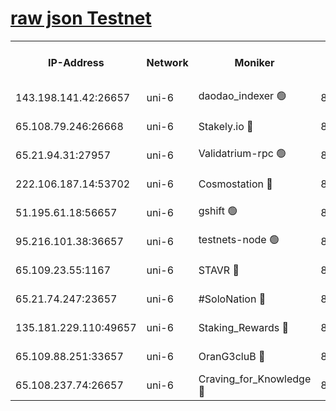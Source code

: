 [raw json Testnet](https://rpc-check.junot.stavr.tech/junot/rpc-junot-result.json)
=


<table><tr><th>IP-Address</th><th>Network</th><th>Moniker</th><th>Latest Block Height</th><th>Earliest Block Height</th><th>Catching Up</th><th>Tx Index</th><th>Voting Power</th><th>Scan Time</th></tr><tr><td>143.198.141.42:26657</td><td>uni-6</td><td>daodao_indexer 🟢</td><td>8712839</td><td>1</td><td>False</td><td>off</td><td>0</td><td>2024-03-09T12:40:50.854765546UTC</td></tr><tr><td>65.108.79.246:26668</td><td>uni-6</td><td>Stakely.io 🔴</td><td>8712837</td><td>1570872</td><td>False</td><td>on</td><td>11</td><td>2024-03-09T12:40:40.673128179UTC</td></tr><tr><td>65.21.94.31:27957</td><td>uni-6</td><td>Validatrium-rpc 🟢</td><td>8712835</td><td>2943363</td><td>False</td><td>on</td><td>0</td><td>2024-03-09T12:40:36.295873156UTC</td></tr><tr><td>222.106.187.14:53702</td><td>uni-6</td><td>Cosmostation 🔴</td><td>8712833</td><td>7473037</td><td>False</td><td>on</td><td>109003</td><td>2024-03-09T12:40:33.944613813UTC</td></tr><tr><td>51.195.61.18:56657</td><td>uni-6</td><td>gshift 🟢</td><td>8559900</td><td>7691417</td><td>False</td><td>on</td><td>0</td><td>2024-03-09T12:40:22.355388489UTC</td></tr><tr><td>95.216.101.38:36657</td><td>uni-6</td><td>testnets-node 🟢</td><td>8712838</td><td>8116304</td><td>False</td><td>on</td><td>0</td><td>2024-03-09T12:40:43.010340675UTC</td></tr><tr><td>65.109.23.55:1167</td><td>uni-6</td><td>STAVR 🔴</td><td>8712839</td><td>8207211</td><td>False</td><td>off</td><td>6056</td><td>2024-03-09T12:40:47.393154769UTC</td></tr><tr><td>65.21.74.247:23657</td><td>uni-6</td><td>#SoloNation 🔴</td><td>8712839</td><td>8237483</td><td>False</td><td>on</td><td>112</td><td>2024-03-09T12:40:50.017659259UTC</td></tr><tr><td>135.181.229.110:49657</td><td>uni-6</td><td>Staking_Rewards 🔴</td><td>8712841</td><td>8388763</td><td>False</td><td>on</td><td>1008</td><td>2024-03-09T12:40:55.580211770UTC</td></tr><tr><td>65.109.88.251:33657</td><td>uni-6</td><td>OranG3cluB 🔴</td><td>8712841</td><td>8418953</td><td>False</td><td>on</td><td>11</td><td>2024-03-09T12:40:55.268554675UTC</td></tr><tr><td>65.108.237.74:26657</td><td>uni-6</td><td>Craving_for_Knowledge 🔴</td><td>8712839</td><td>8695929</td><td>False</td><td>on</td><td>9004</td><td>2024-03-09T12:40:49.718060521UTC</td></tr></table>